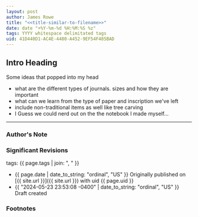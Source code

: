 ```yaml
---
layout: post
author: James Rowe
title: "<<title-similar-to-filename>>"
date: date "+%Y-%m-%d %H:%M:%S %z"
tags: YYYY whitespace delimitated tags
uid: 41D440D1-AC4E-4480-A452-9EF54F485BAD
---
```


## Intro Heading

Some ideas that popped into my head

* what are the different types of journals. sizes and how they are important
* what can we learn from the type of paper and inscription we've left
* include non-traditional items as well like tree carving
* I Guess we could nerd out on the the notebook I made myself... 

---

### Author's Note



### Significant Revisions

tags: {{ page.tags | join: ", " }} <!-- todo move this somewhere -->

- {{ page.date | date_to_string: "ordinal", "US" }} Originally published on [{{ site.url }}]({{ site.url }}) with uid {{ page.uid }}
- {{ "2024-05-23 23:53:08 -0400" | date_to_string: "ordinal", "US" }} Draft created

### Footnotes
